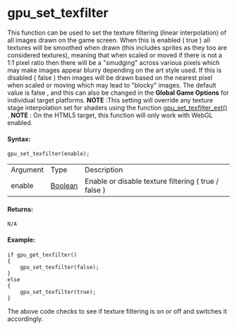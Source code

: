 # gpu_set_texfilter

This function can be used to set the texture filtering (linear
interpolation) of all images drawn on the game screen. When this is
enabled ( true ) all textures will be smoothed when drawn (this includes
sprites as they too are considered textures), meaning that when scaled
or moved if there is not a 1:1 pixel ratio then there will be a
"smudging" across various pixels which may make images appear blurry
depending on the art style used. If this is disabled ( false ) then
images will be drawn based on the nearest pixel when scaled or moving
which may lead to "blocky" images. The default value is false , and this
can also be changed in the **Global Game Options** for individual target
platforms. **NOTE** :This setting will override any texture stage
interpolation set for shaders using the function [
gpu_set_texfilter_ext() ](gpu_set_texfilter_ext) . **NOTE** : On the
HTML5 target, this function will only work with WebGL enabled.

#### Syntax:

``` gml
gpu_set_texfilter(enable);
```

|          |                                                                            |                                                          |
|----------|----------------------------------------------------------------------------|----------------------------------------------------------|
| Argument | Type                                                                       | Description                                              |
| enable   |  [Boolean](../../../../../GameMaker_Language/GML_Overview/Data_Types)  | Enable or disable texture filtering ( true / false )     |

#### Returns:

``` gml
N/A
```

#### Example:

``` gml
if gpu_get_texfilter()
{
    gpu_set_texfilter(false);
}
else
{
    gpu_set_texfilter(true);
}
```

The above code checks to see if texture filtering is on or off and
switches it accordingly.
